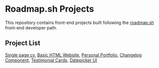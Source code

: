 # Roadmap.sh Projects
This repository contains front-end projects built following the [roadmap.sh](https://roadmap.sh/projects) front-end developer path.
## Project List
[Single page cv](https://roadmap.sh/projects/single-page-cv),
[Basic HTML Website](https://roadmap.sh/projects/basic-html-website), 
[Personal Portfolio](https://roadmap.sh/projects/portfolio-website),
[Changelog Component](https://roadmap.sh/projects/changelog-component),
[Testimonial Cards](https://roadmap.sh/projects/testimonial-cards),
[Datepicker UI](https://roadmap.sh/projects/datepicker-ui)
